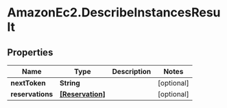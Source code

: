 # AmazonEc2.DescribeInstancesResult

## Properties

Name | Type | Description | Notes
------------ | ------------- | ------------- | -------------
**nextToken** | **String** |  | [optional] 
**reservations** | [**[Reservation]**](Reservation.md) |  | [optional] 


